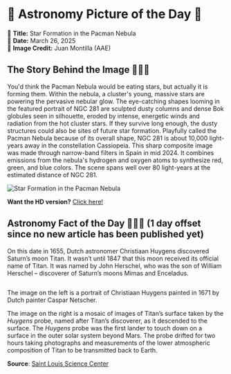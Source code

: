 # 🌌 Astronomy Picture of the Day 🌌
🔭 **Title:** Star Formation in the Pacman Nebula  
📅 **Date:** March 26, 2025  
📸 **Image Credit:** 
Juan Montilla 
(AAE)
  

## The Story Behind the Image 🧑‍🚀🔭
You'd think the Pacman Nebula would be eating stars, but actually it is forming them. Within the nebula, a cluster's young, massive stars are powering the pervasive nebular glow. The eye-catching shapes looming in the featured portrait of NGC 281 are sculpted dusty columns and dense Bok globules seen in silhouette, eroded by intense, energetic winds and radiation from the hot cluster stars. If they survive long enough, the dusty structures could also be sites of future star formation. Playfully called the Pacman Nebula because of its overall shape, NGC 281 is about 10,000 light-years away in the constellation Cassiopeia. This sharp composite image was made through narrow-band filters in Spain in mid 2024. It combines emissions from the nebula's hydrogen and oxygen atoms to synthesize red, green, and blue colors. The scene spans well over 80 light-years at the estimated distance of NGC 281.

![Star Formation in the Pacman Nebula](https://apod.nasa.gov/apod/image/2503/Pacman_Montilla_1080.jpg)

**Want the HD version?** [Click here!](https://apod.nasa.gov/apod/image/2503/Pacman_Montilla_1500.jpg)

## Astronomy Fact of the Day 👩‍🚀🚀 (1 day offset since no new article has been published yet)
<p>On this date in 1655, Dutch astronomer Christiaan Huygens discovered Saturn’s moon Titan. It wasn’t until 1847 that this moon received its official name of Titan. It was named by John Herschel, who was the son of William Herschel – discoverer of Saturn’s moons Mimas and Enceladus.</p>
<p><img src="https://www.slsc.org/wp-content/uploads/2025/03/mar-25.jpg" alt=""/></p>
<p>The image on the left is a portrait of Christiaan Huygens painted in 1671 by Dutch painter Caspar Netscher.</p>
<p>The image on the right is a mosaic of images of Titan’s surface taken by the <i>Huygen</i><i>s</i> probe, named after Titan’s discoverer, as it descended to the surface. The <i>Huygens</i> probe was the first lander to touch down on a surface in the outer solar system beyond Mars. The probe drifted for two hours taking photographs and measurements of the lower atmospheric composition of Titan to be transmitted back to Earth.</p>

**Source**: [Saint Louis Science Center](https://www.slsc.org/astronomy-fact-of-the-day-march-25-2025/)
